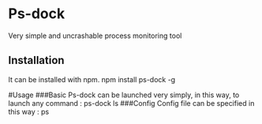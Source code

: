 Ps-dock
=======

Very simple and uncrashable process monitoring tool

Installation
------------
It can be installed with npm.
   npm install ps-dock -g
  
#Usage
###Basic
Ps-dock can be launched very simply, in this way, to launch any command :
   ps-dock ls
###Config
Config file can be specified in this way :
   ps
